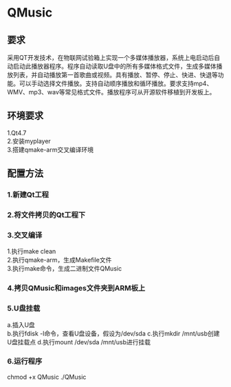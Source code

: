 # QMusic
## 要求
采用QT开发技术，在物联网试验箱上实现一个多媒体播放器，系统上电启动后自动启动此播放器程序。程序自动读取U盘中的所有多媒体格式文件，生成多媒体播放列表，并自动播放第一首歌曲或视频。具有播放、暂停、停止、快进、快退等功能。可以手动选择文件播放。支持自动顺序播放和循环播放。要求支持mp4、WMV、mp3、wav等常见格式文件。播放程序可从开源软件移植到开发板上。
## 环境要求
1.Qt4.7  
2.安装myplayer  
3.搭建qmake-arm交叉编译环境  
## 配置方法
### 1.新建Qt工程
### 2.将文件拷贝的Qt工程下
### 3.交叉编译  
1.执行make clean  
2.执行qmake-arm，生成Makefile文件  
3.执行make命令，生成二进制文件QMusic  
### 4.拷贝QMusic和images文件夹到ARM板上
### 5.U盘挂载
a.插入U盘  
b.执行fdisk -l命令，查看U盘设备，假设为/dev/sda
c.执行mkdir /mnt/usb创建U盘挂载点
d.执行mount /dev/sda /mnt/usb进行挂载
### 6.运行程序
chmod +x QMusic
./QMusic
